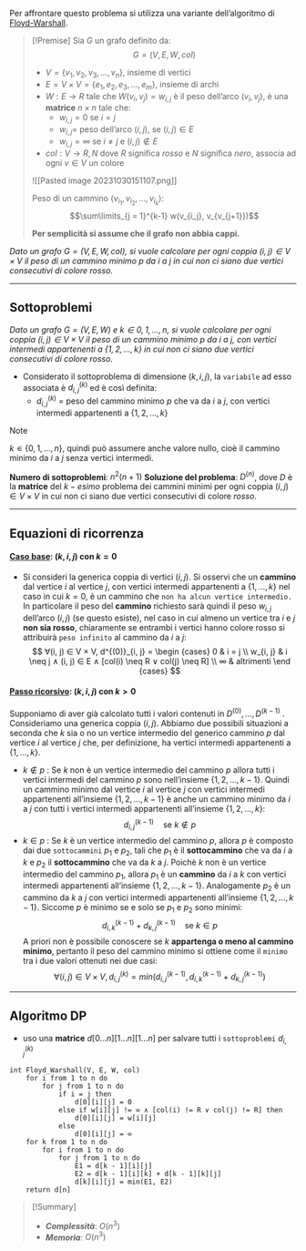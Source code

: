 Per affrontare questo problema si utilizza una variante dell’algoritmo di [Floyd-Warshall](obsidian://open?vault=obsidian-git-sync&file=Analisi%20e%20Progetto%20di%20Algoritmi%2F2.%20%F0%9F%93%8A%20Grafi%2F0.%20Floyd-Warshall).

>[!Premise]
>Sia $G$ un grafo definito da:
>$$G = (V, E, W, col)$$
>- $V = \{v_1, v_2, v_3, …, v_n\}$, insieme di vertici
>- $E = V × V = \{e_1, e_2, e_3, …, e_m\}$, insieme di archi
>- $W : E \rightarrow R$ tale che $W(v_i ,v_j) = w_{i,j}$ è il peso dell’arco $(v_i ,v_j)$, è una **matrice** $n×n$ tale che:
>	- $w_{i,j} = 0$ se $i = j$
>	- $w_{i,j} =$ peso dell’arco $(i,j)$, se $(i,j) ∈ E$
>	- $w_{i,j} = ∞$ se $i \neq j$ e $(i,j) ∉ E$
>- $col : V \rightarrow {R, N}$ dove $R$ significa $rosso$ e $N$ significa $nero$, associa ad ogni $v ∈ V$ un colore
>
>![[Pasted image 20231030151107.png]]
>
>Peso di un cammino $⟨v_{i_1}, v_{i_2}, ..., v_{i_k}⟩$:
>$$\sum\limits_{j = 1}^{k-1} w(v_{i_j}, v_{v_{j+1}})$$
>
>**Per semplicità si assume che il grafo non abbia cappi.**

*Dato un grafo $G = (V, E, W, col)$, si vuole calcolare per ogni coppia $(i, j) ∈ V × V$ il peso di un cammino minimo $p$ da $i$ a $j$ in cui non ci siano due vertici consecutivi di colore $rosso.$* 

---
## Sottoproblemi

*Dato un grafo $G = (V, E, W)$ e $k ∈ {0, 1, . . . , n}$, si vuole calcolare per ogni coppia $(i, j) ∈ V × V$ il peso di un cammino minimo $p$ da $i$ a $j$, con vertici intermedi appartenenti a $\{1, 2, . . . , k\}$ in cui non ci siano due vertici consecutivi di colore $rosso.$*  

- Considerato il sottoproblema di dimensione $(k, i, j)$, la `variabile` ad esso associata è $d^{(k)}_{i, j}$ ed è così definita:
	- $d^{(k)}_{i, j}$ = peso del cammino minimo $p$ che va da $i$ a $j$, con vertici intermedi appartenenti a $\{1, 2, . . . , k\}$

>[!Note]
>$k ∊ \{0, 1, …, n\}$, quindi può assumere anche valore nullo, cioè il cammino minimo da $i$ a $j$ senza vertici intermedi.

**Numero di sottoproblemi**: $n^2(n+1)$
**Soluzione del problema**: $D^{(n)}$, dove $D$ è la **matrice** del $k-esimo$ problema dei cammini minimi per ogni coppia $(i, j) ∈ V × V$ in cui non ci siano due vertici consecutivi di colore $rosso.$ 

---
## Equazioni di ricorrenza
#### <u>**Caso base**</u>: $(k, i, j)$ con $k = 0$
- Si consideri la generica coppia di vertici $(i, j)$. Si osservi che un **cammino** dal vertice $i$ al vertice $j$, con vertici intermedi appartenenti a $\{1, . . . , k\}$ nel caso in cui $k = 0$, è un cammino che `non ha alcun vertice intermedio.`
	In particolare il peso del **cammino** richiesto sarà quindi il peso $w_{i,j}$ dell’arco $(i, j)$ (se questo esiste), nel caso in cui almeno un vertice tra $i$ e $j$ **non sia rosso**, chiaramente se entrambi i vertici hanno colore rosso si attribuirà `peso infinito` al cammino da $i$ a $j$:
$$
∀(i, j) ∈ V × V, d^{(0)}_{i, j} = 
\begin {cases}
0 & i = j \\
w_{i, j} & i \neq j ∧ (i, j) ∈ E ∧ [col(i) \neq R ∨ col(j) \neq R] \\
∞ & altrimenti
\end {cases}
$$

#### <u>**Passo ricorsivo**</u>: $(k, i, j)$ con $k > 0$
Supponiamo di aver già calcolato tutti i valori contenuti in $D^{(0)}, . . . , D^{(k−1)}$ . Consideriamo una generica coppia $(i, j)$. Abbiamo due possibili situazioni a seconda che $k$ sia o no un vertice intermedio del generico cammino $p$ dal vertice $i$ al vertice $j$ che, per definizione, ha vertici intermedi appartenenti a $\{1, . . . , k\}$.
- $k ∉ p$ :
	Se $k$ non è un vertice intermedio del cammino $p$ allora tutti i vertici intermedi del cammino $p$ sono nell’insieme $\{1, 2, . . . , k − 1\}$. Quindi un cammino minimo dal vertice $i$ al vertice $j$ con vertici intermedi appartenenti all’insieme $\{1, 2, . . . , k − 1\}$ è anche un cammino minimo da $i$ a $j$ con tutti i vertici intermedi appartenenti all’insieme $\{1, 2, . . . , k\}$: $$d^{(k−1)}_{i, j} \quad\text{se }  k ∉ p$$
- $k ∈ p$ :
	Se $k$ è un vertice intermedio del cammino $p$, allora $p$ è composto dai due `sottocammini` $p_1$ e $p_2$, tali che $p_1$ è il **sottocammino** che va da $i$ a $k$ e $p_2$ il **sottocammino** che va da $k$ a $j$.
	Poichè $k$ non è un vertice intermedio del cammino $p_1$, allora $p_1$ è un **cammino** da $i$ a $k$ con vertici intermedi appartenenti all’insieme $\{1, 2, . . . , k − 1\}$. 
	Analogamente $p_2$ è un cammino da $k$ a $j$ con vertici intermedi appartenenti all’insieme $\{1, 2, . . . , k −1\}$.
	Siccome $p$ è minimo se e solo se $p_1$ e $p_2$ sono minimi: $$d^{(k−1)}_{i, k} + d^{(k−1)}_{k, j} \quad\text{se }  k ∈ p$$
A priori non è possibile conoscere se $k$ **appartenga o meno al cammino minimo**, pertanto il peso del cammino minimo si ottiene come il `minimo` tra i due valori ottenuti nei due casi: 
$$∀ (i, j) ∈ V × V, d^{(k)}_{i, j} = min({d^{(k−1)}_{i, j}, d^{(k−1)}_{i, k} + d^{(k−1)}_{k, j}})$$

---
## Algoritmo DP

- uso una **matrice** $d[0...n][1...n][1...n]$ per salvare tutti i `sottoproblemi` $d^{(k)}_{i,j}$

``` Pseudocodice TI:"Floyd_Warshall" "FOLD"
int Floyd_Warshall(V, E, W, col) 
	for i from 1 to n do
		for j from 1 to n do
			if i = j then
				d[0][i][j] = 0
			else if w[i][j] != ∞ ∧ [col(i) != R ∨ col(j) != R] then
				d[0][i][j] = w[i][j]
			else
				d[0][i][j] = ∞
	for k from 1 to n do
		for i from 1 to n do
			for j from 1 to n do
				E1 = d[k - 1][i][j]
				E2 = d[k - 1][i][k] + d[k - 1][k][j]
				d[k][i][j] = min(E1, E2)
	return d[n]
```

> [!Summary]
> - ***Complessità***: $O(n^3)$
> - ***Memoria***: $O(n^3)$